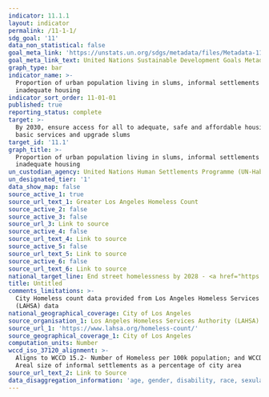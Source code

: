 ```yaml
---
indicator: 11.1.1
layout: indicator
permalink: /11-1-1/
sdg_goal: '11'
data_non_statistical: false
goal_meta_link: 'https://unstats.un.org/sdgs/metadata/files/Metadata-11-01-01.pdf'
goal_meta_link_text: United Nations Sustainable Development Goals Metadata (PDF 93.1 KB)
graph_type: bar
indicator_name: >-
  Proportion of urban population living in slums, informal settlements or
  inadequate housing
indicator_sort_order: 11-01-01
published: true
reporting_status: complete
target: >-
  By 2030, ensure access for all to adequate, safe and affordable housing and
  basic services and upgrade slums
target_id: '11.1'
graph_title: >-
  Proportion of urban population living in slums, informal settlements or
  inadequate housing
un_custodian_agency: United Nations Human Settlements Programme (UN-Habitat)
un_designated_tier: '1'
data_show_map: false
source_active_1: true
source_url_text_1: Greater Los Angeles Homeless Count
source_active_2: false
source_active_3: false
source_url_3: Link to source
source_active_4: false
source_url_text_4: Link to source
source_active_5: false
source_url_text_5: Link to source
source_active_6: false
source_url_text_6: Link to source
national_target_line: End street homelessness by 2028 - <a href="https://plan.lamayor.org/sites/default/files/pLAn_2019_final.pdf" target="_blank">L.A.'s Green New Deal Sustainable City pLAn</a>
title: Untitled
comments_limitations: >-
  City Homeless count data provided from Los Angeles Homeless Services Authority
  (LAHSA) data
national_geographical_coverage: City of Los Angeles
source_organisation_1: Los Angeles Homeless Services Authority (LAHSA)
source_url_1: 'https://www.lahsa.org/homeless-count/'
source_geographical_coverage_1: City of Los Angeles
computation_units: Number
wccd_iso_37120_alignment: >-
  Aligns to WCCD 15.2- Number of Homeless per 100k population; and WCCD 19.3-
  Areal size of informal settlements as a percentage of city area
source_url_text_2: Link to Source
data_disaggregation_information: 'age, gender, disability, race, sexula orientation'
---
```

